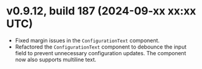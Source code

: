 # v0.9.12, build 187 (2024-09-xx xx:xx UTC)
- Fixed margin issues in the `ConfigurationText` component.
- Refactored the `ConfigurationText` component to debounce the input field to prevent unnecessary configuration updates. The component now also supports multiline text.
